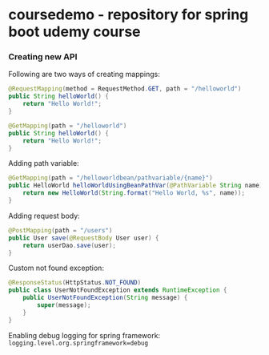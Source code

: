 # coursedemo - repository for spring boot udemy course

### Creating new API

Following are two ways of creating mappings:

```java
@RequestMapping(method = RequestMethod.GET, path = "/helloworld")
public String helloWorld() {
    return "Hello World!";
}   
```

```java
@GetMapping(path = "/helloworld")
public String helloWorld() {
    return "Hello World!";
}
```

Adding path variable:
```java
@GetMapping(path = "/helloworldbean/pathvariable/{name}")
public HelloWorld helloWorldUsingBeanPathVar(@PathVariable String name) {
    return new HelloWorld(String.format("Hello World, %s", name));
}
```
Adding request body:
```java
@PostMapping(path = "/users")
public User save(@RequestBody User user) {
    return userDao.save(user);
}
```
Custom not found exception:
```java
@ResponseStatus(HttpStatus.NOT_FOUND)
public class UserNotFoundException extends RuntimeException {
    public UserNotFoundException(String message) {
        super(message);
    }
}
```

Enabling debug logging for spring framework:
`logging.level.org.springframework=debug`